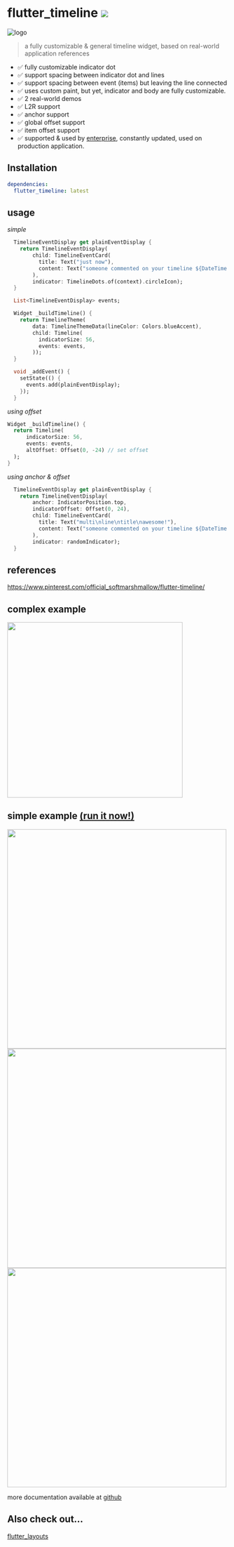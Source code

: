 # flutter_timeline [![](https://img.shields.io/badge/pub-latest-brightgreen)](https://pub.dev/packages/flutter_timeline)





![logo](doc/images/logo.png)

> a fully customizable & general timeline widget, based on real-world application references

- ✅  fully customizable indicator dot
- ✅  support spacing between indicator dot and lines
- ✅  support spacing between event (items) but leaving the line connected
- ✅  uses custom paint, but yet, indicator and body are fully customizable.
- ✅  2 real-world demos
- ✅  L2R support
- ✅  anchor support
- ✅  global offset support
- ✅  item offset support
- ✅  supported & used by [enterprise](https://github.com/genoplan), constantly updated, used on production application.


## Installation
```yaml
dependencies:
  flutter_timeline: latest
```


## usage

*simple*
```dart
  TimelineEventDisplay get plainEventDisplay {
    return TimelineEventDisplay(
        child: TimelineEventCard(
          title: Text("just now"),
          content: Text("someone commented on your timeline ${DateTime.now()}"),
        ),
        indicator: TimelineDots.of(context).circleIcon);
  }

  List<TimelineEventDisplay> events;

  Widget _buildTimeline() {
    return TimelineTheme(
        data: TimelineThemeData(lineColor: Colors.blueAccent),
        child: Timeline(
          indicatorSize: 56,
          events: events,
        ));
  }

  void _addEvent() {
    setState(() {
      events.add(plainEventDisplay);
    });
  }
```

*using offset*

```dart
Widget _buildTimeline() {
  return Timeline(
      indicatorSize: 56,
      events: events,
      altOffset: Offset(0, -24) // set offset
  );
}
```





*using anchor & offset*

```dart
  TimelineEventDisplay get plainEventDisplay {
    return TimelineEventDisplay(
        anchor: IndicatorPosition.top,
        indicatorOffset: Offset(0, 24),
        child: TimelineEventCard(
          title: Text("multi\nline\ntitle\nawesome!"),
          content: Text("someone commented on your timeline ${DateTime.now()}"),
        ),
        indicator: randomIndicator);
  }
```



## references
https://www.pinterest.com/official_softmarshmallow/flutter-timeline/


## complex example

<img src="./doc/images/desk-ss-01.png" width="400"/>



## simple example [(run it now!)](https://softmarshmallow.github.io/flutter-timeline/)
<img src="./doc/images/mac-ss.png" width="500"/>
<img src="./doc/images/mac-ss-2.png" width="500"/>
<img src="./doc/images/mac-ss-3.png" width="500"/>

more documentation available at [github](https://github.com/softmarshmallow/flutter-timeline)


## Also check out...
[flutter_layouts](https://github.com/softmarshmallow/flutter-layouts)

